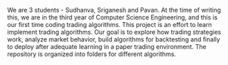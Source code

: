 We are 3 students - Sudhanva, Sriganesh and Pavan. At the time of writing this, we are in the third year of Computer Science Engineering, and this is our first time coding trading algorithms. This project is an effort to learn implement trading algorithms. Our goal is to explore how trading strategies work, analyze market behavior, build algorithms for backtesting and finally to deploy after adequate learning in a paper trading environment. The repository is organized into folders for different algorithms.
